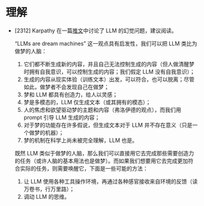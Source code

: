 # 理解

* [2312] Karpathy 在一篇[推文](https://twitter.com/karpathy/status/1733299213503787018)中讨论了 LLM 的幻觉问题，建议阅读。

    “LLMs are dream machines” 这一观点具有启发性，我们可以把 LLM 类比为做梦的人脑：
    
    1. 它们都不断生成新的内容，并且自己无法控制生成的内容（但人做清醒梦时拥有自我意识，可以控制生成的内容；我们假定 LLM 没有自我意识）；
    1. 生成的内容从现实体验（训练文本）出发，可以符合，也可以脱离；尽管如此，做梦者不会发现自己在做梦；
    1. 梦和 LLM 都具有创造力，给人以灵感；
    1. 梦是多模态的，LLM 仅生成文本（或其拥有的模态）；
    1. 人的焦虑和欲望驱动梦的主题和内容（弗洛伊德的观点），而我们用 prompt 引导 LLM 生成的内容；
    1. 对于梦的功能存在许多假说，但生成文本对于 LLM 并不存在意义（只是一个做梦的机器）；
    1. 梦的机制在科学上尚未被完全理解，LLM 也是。

    既然 LLM 类似于做梦的人脑，那么我们可以直接用它去完成那些需要创造力的任务（或许人脑的基本用法也是做梦）。而如果我们想要用它去完成更加符合实际的任务，则需要唤醒它，下面是一些可能的方法：

    1. 让 LLM 使用各种工具操作环境，再通过各种感官接收来自环境的反馈（读万卷书，行万里路）；
    1. 调动 LLM 的思维。
